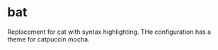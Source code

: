 # bat

Replacement for cat with syntax highlighting. THe configuration has a theme for catpuccin mocha.

